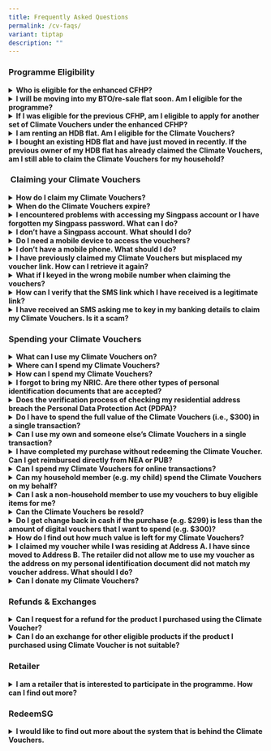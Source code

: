 ```yaml
---
title: Frequently Asked Questions
permalink: /cv-faqs/
variant: tiptap
description: ""
---
```

<h3>Programme Eligibility</h3>
<div data-type="detailGroup" class="isomer-accordion isomer-accordion-white">
<details class="isomer-details">
<summary><strong>Who is eligible for the enhanced CFHP?</strong>
</summary>
<div data-type="detailsContent" class="isomer-details-content">
<p>Each HDB household is only entitled to one set of vouchers. To be eligible
for the enhanced CFHP vouchers, the following needs to be met:</p>
<ul data-tight="true" class="tight">
<li>
<p>You are a Singapore Citizen or Permanent Resident, and &nbsp;&nbsp;&nbsp;&nbsp;&nbsp;&nbsp;&nbsp;&nbsp;&nbsp;&nbsp;</p>
</li>
<li>
<p>Your residential address is registered at an HDB flat.</p>
</li>
</ul>
</div>
</details>
<details class="isomer-details">
<summary><strong>I will be moving into my BTO/re-sale flat soon. Am I eligible for the programme?</strong>
</summary>
<div data-type="detailsContent" class="isomer-details-content">
<p>Yes, all new HDB flat homeowners are eligible for the vouchers during
the length of the programme (i.e., before 31 December 2027). You may claim
your vouchers once your official registered address for your new flat address
has been reflected in Singpass.</p>
</div>
</details>
<details class="isomer-details">
<summary><strong>If I was eligible for the previous CFHP, am I eligible to apply for another set of Climate Vouchers under the enhanced CFHP?</strong>
</summary>
<div data-type="detailsContent" class="isomer-details-content">
<p>The previous round of CFHP vouchers expired on 20 March 2024.</p>
<p>Regardless of whether you have redeemed Climate Vouchers under the previous
CFHP, all HDB households are eligible for the new Climate Vouchers under
the enhanced CFHP. You may claim a new set of vouchers at <a rel="noopener noreferrer nofollow" target="_blank">go.gov.sg/cv-claim</a>. The enhanced
CFHP vouchers will be available until 31 December 2027.</p>
</div>
</details>
<details class="isomer-details">
<summary><strong>I am renting an HDB flat. Am I eligible for the Climate Vouchers?</strong>
</summary>
<div data-type="detailsContent" class="isomer-details-content">
<p>Singapore Citizens or Permanent Residents whose addresses are registered
at an HDB flat are eligible to claim Climate Vouchers under the enhanced
CFHP. As each eligible household is entitled to one set of Climate Vouchers,
flat owners and their tenants should reach an agreement on who should claim
the vouchers. For further clarification, please contact <a rel="noopener noreferrer nofollow" target="_blank">nea@redeem.gov.sg</a>.</p>
</div>
</details>
<details class="isomer-details">
<summary><strong>I bought an existing HDB flat and have just moved in recently. If the previous owner of my HDB flat has already claimed the Climate Vouchers, am I still able to claim the Climate Vouchers for my household?</strong>
</summary>
<div data-type="detailsContent" class="isomer-details-content">
<p>Yes, each HDB household is entitled to one set of Climate Vouchers. For
us to look into your case, please submit documents showing proof of your
new residential address and the date of change of address (e.g. resale
completion documents) to <a rel="noopener noreferrer nofollow" target="_blank">nea@redeem.gov.sg</a>.&nbsp;&nbsp;</p>
</div>
</details>
</div>
<h3>&nbsp;Claiming your Climate Vouchers</h3>
<div data-type="detailGroup" class="isomer-accordion isomer-accordion-white">
<details class="isomer-details">
<summary><strong>How do I claim my Climate Vouchers?</strong>
</summary>
<div data-type="detailsContent" class="isomer-details-content">
<p>Please note that only one member needs to claim the Climate Vouchers on
behalf of the entire household. You may forward the unique SMS link to
share the vouchers with your household members.</p>
<ol data-tight="true" class="tight">
<li>
<p>Visit <a rel="noopener noreferrer nofollow" target="_blank">go.gov.sg/cv-claim</a> and
tap on Climate Vouchers.</p>
</li>
<li>
<p>Login with Singpass.&nbsp;&nbsp;&nbsp;&nbsp;</p>
</li>
<li>
<p>Receive an SMS from gov.sg which will contain a unique link to your Climate
Vouchers.&nbsp;&nbsp;&nbsp;&nbsp;&nbsp;</p>
</li>
</ol>
<p>Please refer to the <a href="/claim-spend-eng" rel="noopener noreferrer nofollow" target="_blank">step-by-step guide</a> on how to claim and spend
the $300 Climate Vouchers.</p>
</div>
</details>
<details class="isomer-details">
<summary><strong>When do the Climate Vouchers expire?</strong>
</summary>
<div data-type="detailsContent" class="isomer-details-content">
<p>The Climate Vouchers will expire on 31 December 2027.</p>
</div>
</details>
<details class="isomer-details">
<summary><strong>I encountered problems with accessing my Singpass account or I have forgotten my Singpass password. What can I do?</strong>
</summary>
<div data-type="detailsContent" class="isomer-details-content">
<p>You may visit this <a href="https://www.singpass.gov.sg/main/html/faq.html" rel="noopener noreferrer nofollow" target="_blank">link</a> for a list
of Frequently Asked Questions on Singpass.</p>
</div>
</details>
<details class="isomer-details">
<summary><strong>I don’t have a Singpass account. What should I do?</strong>
</summary>
<div data-type="detailsContent" class="isomer-details-content">
<p>You may wish to register for a Singpass account. Please refer to the guide
on registering for a Singpass account <a href="https://www.singpass.gov.sg/main/html/faq.html" rel="noopener noreferrer nofollow" target="_blank">here</a>.</p>
<p>Information on where you can get help to register for a Singpass account
can be found under Getting Started &gt;&gt; About Singpass &gt;&gt; Where
can I get help?</p>
</div>
</details>
<details class="isomer-details">
<summary><strong>Do I need a mobile device to access the vouchers?</strong>
</summary>
<div data-type="detailsContent" class="isomer-details-content">
<p>Yes, you will need a mobile device with an active mobile data or internet
connection plan.</p>
</div>
</details>
<details class="isomer-details">
<summary><strong>I don’t have a mobile phone. What should I do?</strong>
</summary>
<div data-type="detailsContent" class="isomer-details-content">
<p>If you do not have a mobile device, please request a household member
to claim the vouchers on behalf of your household</p>
<p>If you do not have a mobile device and/or are unable to access your Singpass,
and would like to have printed vouchers instead, please submit your request
via this <a href="https://form.gov.sg/65faa8c24a44f5816ca73cef" rel="noopener noreferrer nofollow" target="_blank">form</a>.
We seek your understanding that the waiting time may take up to 6 weeks
upon receipt of your full details. Should you require further assistance,
you may contact NEA at 6225 5632. &nbsp;&nbsp;&nbsp;&nbsp;&nbsp;</p>
</div>
</details>
<details class="isomer-details">
<summary><strong>I have previously claimed my Climate Vouchers but misplaced my voucher link. How can I retrieve it again?</strong>
</summary>
<div data-type="detailsContent" class="isomer-details-content">
<p>To retrieve the voucher link for your Climate Vouchers, please visit
<a rel="noopener noreferrer nofollow" target="_blank">go.gov.sg/cv-claim</a>and log in with Singpass again. You will be able
to get your unique voucher link sent via an SMS from gov.sg.</p>
</div>
</details>
<details class="isomer-details">
<summary><strong>What if I keyed in the wrong mobile number when claiming the vouchers?</strong>
</summary>
<div data-type="detailsContent" class="isomer-details-content">
<p>You will be required to verify your mobile number via an SMS One Time
Password (OTP) when claiming your Climate Vouchers. If you keyed in the
wrong mobile number, simply return to the previous page to key in your
mobile number again.</p>
<p>The SMS containing the voucher link unique to your household will only
be sent after mobile number verification, which helps to ensure that vouchers
are not sent to the wrong mobile number.</p>
</div>
</details>
<details class="isomer-details">
<summary><strong>How can I verify that the SMS link which I have received is a legitimate link?</strong>
</summary>
<div data-type="detailsContent" class="isomer-details-content">
<p>An SMS with your unique voucher link will only be sent to your mobile
number upon you claiming the vouchers.</p>
<p>The SMS can be identified by the sender name “<a rel="noopener noreferrer nofollow" target="_blank">gov.sg</a>”.
Please also check that your unique voucher link starts with the following
prefix, “<a rel="noopener noreferrer nofollow" target="_blank">voucher.redeem.gov.sg</a>”.
Do not trust vouchers starting with other prefixes.</p>
<p></p>
<p>A sample of the SMS sent from <strong>gov.sg</strong>. Only trust SMSes
from <strong>gov.sg </strong>that follow this format.</p>
<div class="isomer-image-wrapper">
<img style="width: 40%;" height="auto" width="100%" alt="" src="/images/ECFHP   EN/.png">
</div>
</div>
</details>
<details class="isomer-details">
<summary><strong>I have received an SMS asking me to key in my banking details to claim my Climate Vouchers. Is it a scam?</strong>
</summary>
<div data-type="detailsContent" class="isomer-details-content">
<p>NEA, PUB and RedeemSG will never send any SMS requesting for your banking
details to claim your Climate Vouchers. If you receive such an SMS, please
do not click on the link or reply</p>
<p>If you detect any suspicious messages relating to RedeemSG or Climate
Vouchers, please contact NEA at 6225 5632, or submit the information online
at <a href="https://www.police.gov.sg/I-Witness" rel="noopener noreferrer nofollow" target="_blank"><u>https://www.police.gov.sg/I-Witness</u></a> or
file a police report by calling 1800 255 0000.</p>
</div>
</details>
</div>
<p></p>
<h3>Spending your Climate Vouchers</h3>
<div data-type="detailGroup" class="isomer-accordion isomer-accordion-white">
<details class="isomer-details">
<summary><strong>What can I use my Climate Vouchers on?</strong>
</summary>
<div data-type="detailsContent" class="isomer-details-content">
<p>The Climate Vouchers can be used to purchase 10 types of energy- and water-efficient
household products. These includes Refrigerators (3-ticks and above), Air
conditioners (5-ticks and above), Direct current fans, LED lights (2-ticks
and above), Washing machines (4-ticks), Water closets (3-ticks), Sink/Bib
taps and mixers (3-ticks), Basin taps and mixers (3-ticks).</p>
<p>Click <a href="/cv-products" rel="noopener noreferrer nofollow" target="_blank">here</a> to
find out more.</p>
</div>
</details>
<details class="isomer-details">
<summary><strong>Where can I spend my Climate Vouchers?</strong>
</summary>
<div data-type="detailsContent" class="isomer-details-content">
<p>You can spend your Climate Vouchers on eligible items at any participating
retail store. You may refer to the full list of participating retailers
<a href="/cv-spend/" rel="noopener noreferrer nofollow" target="_blank">here</a>.</p>
</div>
</details>
<details class="isomer-details">
<summary><strong>How can I spend my Climate Vouchers?</strong>
</summary>
<div data-type="detailsContent" class="isomer-details-content">
<p>Tap on your unique voucher link from the SMS sent by gov.sg</p>
<ol data-tight="true" class="tight">
<li>
<p>Show the cashier any proof of the residential address that was used to
claim the vouchers. The address displayed on the voucher should match the
address displayed on the proof (e.g.NRIC).</p>
</li>
<li>
<p>Choose the voucher amount you want to spend and show the QR code to the
cashier for scanning.</p>
</li>
</ol>
<p><em>Vouchers can only be spent on eligible items.</em>
</p>
<p><em>Please refer to the </em><a href="/claim-spend-eng" rel="noopener noreferrer nofollow" target="_blank">step-by-step guide</a>  <em>on how to claim and spend the $300 Climate Vouchers.&nbsp;&nbsp;&nbsp;&nbsp;</em>
</p>
</div>
</details>
<details class="isomer-details">
<summary><strong>I forgot to bring my NRIC. Are there other types of personal identification documents that are accepted?</strong>
</summary>
<div data-type="detailsContent" class="isomer-details-content">
<p>You may show the retailer your digital NRIC through the Singpass mobile
app, or any recent utility bills or documents that show both your name
and registered residential address. The address displayed on the voucher
should match the address displayed on your digital NRIC, or bills/documents.</p>
</div>
</details>
<details class="isomer-details">
<summary><strong>Does the verification process of checking my residential address breach the Personal Data Protection Act (PDPA)?</strong>
</summary>
<div data-type="detailsContent" class="isomer-details-content">
<p>No, this step of checking your NRIC does not violate the PDPA, as it is
required for verification purposes only, and not for sharing or marketing
purposes. We seek your cooperation to allow the retail staff to check the
address on your personal identification documents against the address on
your voucher.</p>
<p>Please ensure that the retailer does not take a photo or photocopy of
your NRIC or any other personal identification document, and that the NRIC
or any other personal identification document is returned to you immediately
after verification.</p>
</div>
</details>
<details class="isomer-details">
<summary><strong>Do I have to spend the full value of the Climate Vouchers (i.e., $300) in a single transaction?</strong>
</summary>
<div data-type="detailsContent" class="isomer-details-content">
<p>No. Each set of Climate Vouchers comes in multiple denominations ($2,
$5, $10, $50) adding up to $300. You may select the voucher amount you
would like to spend. For example, you can spend $30 worth of Climate Vouchers
on eligible LED lights today and use the remaining $270 at a later date
on another eligible product.</p>
</div>
</details>
<details class="isomer-details">
<summary><strong>Can I use my own and someone else’s Climate Vouchers in a single transaction?</strong>
</summary>
<div data-type="detailsContent" class="isomer-details-content">
<p>Multiple Climate Vouchers across households cannot be combined in a single
transaction.</p>
</div>
</details>
<details class="isomer-details">
<summary><strong>I have completed my purchase without redeeming the Climate Voucher. Can I get reimbursed directly from NEA or PUB?</strong>
</summary>
<div data-type="detailsContent" class="isomer-details-content">
<p>Only participating merchants can accept the Climate Vouchers. NEA/PUB
does not reimburse residents for vouchers that are not redeemed<strong>.</strong>
</p>
</div>
</details>
<details class="isomer-details">
<summary><strong>Can I spend my Climate Vouchers for online transactions?</strong>&nbsp;&nbsp;&nbsp;&nbsp;</summary>
<div data-type="detailsContent" class="isomer-details-content">
<p>The Climate Vouchers are only accepted in-store through physical payment.
Climate Vouchers cannot be used for in-app or online transactions.</p>
</div>
</details>
<details class="isomer-details">
<summary><strong>Can my household member (e.g. my child) spend the Climate Vouchers on my behalf?</strong>
</summary>
<div data-type="detailsContent" class="isomer-details-content">
<p>Yes. You may share your unique voucher link with your household members,
by clicking on&nbsp;“Info &amp; help”, followed by “Share your vouchers”.
You can also forward the voucher link SMS from gov.sg to your household
members directly. However, please be careful when sharing your unique voucher
link with others as anyone with access to the link may be able to spend
the vouchers. We seek your understanding that there will be no reinstatement
made for vouchers that were shared erroneously.</p>
<p>a)&nbsp;&nbsp;&nbsp;&nbsp;&nbsp;&nbsp; If your family member lives with
you, they can produce their own NRIC or any document showing their HDB
residential address to the retail staff at the point of purchase.</p>
<p>b)&nbsp;&nbsp;&nbsp;&nbsp;&nbsp; If your family member does not live with
you, they will have to produce a copy of your personal identification document
(showing your HDB address) to the retail assistant at the point of purchase.</p>
<p></p>
<div class="isomer-image-wrapper">
<img style="width: 100%" height="auto" width="100%" alt="" src="/images/ECFHP   EN/Screenshot_2024_03_28_at_11_41_47_PM.png">
</div>
</div>
</details>
<details class="isomer-details">
<summary><strong>Can I ask a non-household member to use my vouchers to buy eligible items for me?</strong>
</summary>
<div data-type="detailsContent" class="isomer-details-content">
<p>Yes, you may authorise a non-household member to buy eligible items for
you using your household’s vouchers. However, they will have to bring a
copy of your personal identification document showing your HDB address
for verification.</p>
</div>
</details>
<details class="isomer-details">
<summary><strong>Can the Climate Vouchers be resold?</strong>
</summary>
<div data-type="detailsContent" class="isomer-details-content">
<p>No. If the Climate Vouchers are found to have been resold, NEA or PUB
reserves the right to void the Climate Vouchers issued, and to recover
the monetary value of the Climate Vouchers utilised by the voucher-holder.</p>
</div>
</details>
<details class="isomer-details">
<summary><strong>Do I get change back in cash if the purchase (e.g. $299) is less than the amount of digital vouchers that I want to spend (e.g. $300)?</strong>
</summary>
<div data-type="detailsContent" class="isomer-details-content">
<p>There will be no cash change provided if the purchase amount is less than
the voucher amount selected.</p>
</div>
</details>
<details class="isomer-details">
<summary><strong>How do I find out how much value is left for my Climate Vouchers?</strong>
</summary>
<div data-type="detailsContent" class="isomer-details-content">
<p>You may access your voucher link in the SMS sent by gov.sg to find out
the remaining balance of your Climate Vouchers. The value will be shown
in the “Balance” as per the screenshot below.</p>
</div>
</details>
<details class="isomer-details">
<summary><strong>I claimed my voucher while I was residing at Address A. I have since moved to Address B. The retailer did not allow me to use my voucher as the address on my personal identification document did not match my voucher address. What should I do?</strong>
</summary>
<div data-type="detailsContent" class="isomer-details-content">
<p>You may request for another set of Climate Vouchers if you have moved
to another HDB flat, subject to approval. Please write to <a href="mailto:nea@redeem.gov.sg" rel="noopener noreferrer nofollow" target="_blank"><u>nea@redeem.gov.sg</u></a> to
explain your circumstances and include any documents to support your case.
The National Environmental Agency (NEA) will review it on a case-by-case
basis.</p>
</div>
</details>
<details class="isomer-details">
<summary><strong>Can I donate my Climate Vouchers?</strong>&nbsp;&nbsp;</summary>
<div data-type="detailsContent" class="isomer-details-content">
<p>There is no option to donate the Climate Vouchers. The programme aims
to encourage households to reduce their energy and water consumption, while
saving costs in the long run. As such, we encourage you to use your vouchers
to buy energy and/or water efficient appliances and/or fittings, if they
need to be replaced.</p>
</div>
</details>
</div>
<h3>Refunds &amp; Exchanges</h3>
<div data-type="detailGroup" class="isomer-accordion isomer-accordion-white">
<details class="isomer-details">
<summary><strong>Can I request for a refund for the product I purchased using the Climate Voucher?</strong>
</summary>
<div data-type="detailsContent" class="isomer-details-content">
<p>All products purchased with the Climate Vouchers are strictly non-refundable.
Please ensure that the products you are purchasing with the Climate Vouchers
are suitable for your household, before proceeding with the purchase.</p>
</div>
</details>
<details class="isomer-details">
<summary><strong>Can I do an exchange for other eligible products if the product I purchased using Climate Voucher is not suitable?</strong>
</summary>
<div data-type="detailsContent" class="isomer-details-content">
<p>This is subject to the exchange policy of the participating retailer.
Please note that if your retailer allows exchanges, the replacement product
must be an eligible product under the enhanced CFHP.</p>
</div>
</details>
</div>
<h3>Retailer</h3>
<div data-type="detailGroup" class="isomer-accordion-group isomer-accordion isomer-accordion-white">
<details class="isomer-details">
<summary><strong>I am a retailer that is interested to participate in the programme. How can I find out more?</strong>
</summary>
<div data-type="detailsContent" class="isomer-details-content">
<p></p>
</div>
</details>
</div>
<h3>RedeemSG</h3>
<div data-type="detailGroup" class="isomer-accordion-group isomer-accordion isomer-accordion-white">
<details class="isomer-details">
<summary><strong>I would like to find out more about the system that is behind the Climate Vouchers.</strong>
</summary>
<div data-type="detailsContent" class="isomer-details-content">
<p>NEA and PUB Climate Vouchers is supported by RedeemSG, the trusted voucher
system for Singapore. RedeemSG is built by Open Government Products. For
more information, please refer to <a href="http://redeem.gov.sg" rel="noopener noreferrer nofollow" target="_blank"><u>redeem.gov.sg</u></a> website and their
<a href="https://redeem.gov.sg/faq.html" rel="noopener noreferrer nofollow" target="_blank"><u>FAQs</u> 
</a>.</p>
</div>
</details>
</div>
<p></p>